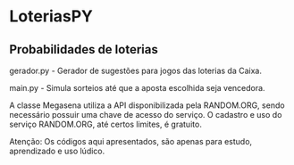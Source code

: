 # LoteriasPY

## Probabilidades de loterias

gerador.py - Gerador de sugestões para jogos das loterias da Caixa.

main.py - Simula sorteios até que a aposta escolhida seja vencedora.

A classe Megasena utiliza a API disponibilizada pela RANDOM.ORG, sendo necessário possuir uma chave de acesso do serviço.
O cadastro e uso do serviço RANDOM.ORG, até certos limites, é gratuito.


Atenção: Os códigos aqui apresentados, são apenas para estudo, aprendizado e uso lúdico.
